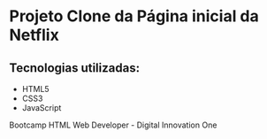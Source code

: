 # Projeto Clone da Página inicial da Netflix

## Tecnologias utilizadas:

- HTML5
- CSS3
- JavaScript



Bootcamp HTML Web Developer - Digital Innovation One





